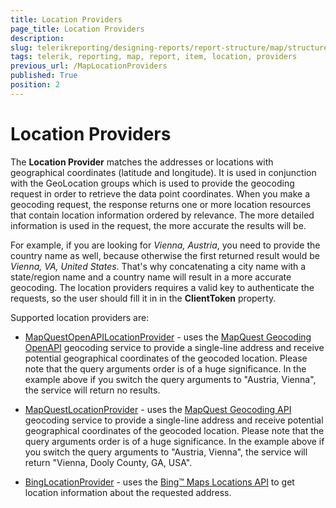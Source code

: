 ```yaml
---
title: Location Providers
page_title: Location Providers 
description: 
slug: telerikreporting/designing-reports/report-structure/map/structure/location-providers
tags: telerik, reporting, map, report, item, location, providers
previous_url: /MapLocationProviders
published: True
position: 2
---
```


# Location Providers

The __Location Provider__ matches the addresses or locations with geographical coordinates (latitude and longitude). It is used in conjunction with the GeoLocation groups which is used to provide the geocoding request in order to retrieve the data point coordinates. When you make a geocoding request, the response returns one or more location resources that contain location information ordered by relevance. The more detailed information is used in the request, the more accurate the results will be. 

For example, if you are looking for *Vienna, Austria*, you need to provide the country name as well, because otherwise the first returned result would be *Vienna, VA, United States*. That's why concatenating a city name with a state/region name and a country name will result in a more accurate geocoding. The location providers requires a valid key to authenticate the requests, so the user should fill it in in the __ClientToken__ property. 

Supported location providers are:     

* [MapQuestOpenAPILocationProvider](/reporting/api/Telerik.Reporting.MapQuestOpenAPILocationProvider) - uses the [MapQuest Geocoding OpenAPI](http://developer.mapquest.com/web/products/open/geocoding-service) geocoding service to provide a single-line address and receive potential geographical coordinates of the geocoded location. Please note that the query arguments order is of a huge significance. In the example above if you switch the query arguments to "Austria, Vienna", the service will return no results. 

* [MapQuestLocationProvider](/reporting/api/Telerik.Reporting.MapQuestLocationProvider) - uses the [MapQuest Geocoding API](http://developer.mapquest.com/web/products/dev-services/geocoding-ws) geocoding service to provide a single-line address and receive potential geographical coordinates of the geocoded location. Please note that the query arguments order is of a huge significance. In the example above if you switch the query arguments to "Austria, Vienna", the service will return "Vienna, Dooly County, GA, USA". 

* [BingLocationProvider](/reporting/api/Telerik.Reporting.BingLocationProvider) - uses the [Bing™ Maps Locations API](http://msdn.microsoft.com/en-us/library/ff701715.aspx) to get location information about the requested address. 

